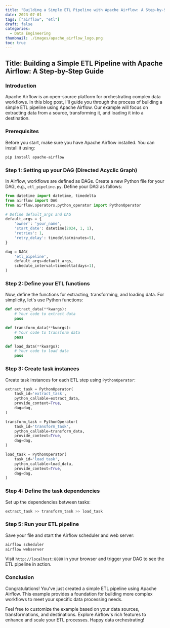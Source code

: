 ```yaml
---
title: "Building a Simple ETL Pipeline with Apache Airflow: A Step-by-Step Guide"
date: 2023-07-01
tags: ["airflow", "etl"]
draft: false
categories:
  - Data Engineering
thumbnail: ./images/apache_airflow_logo.png
toc: true
---
```


## Title: Building a Simple ETL Pipeline with Apache Airflow: A Step-by-Step Guide

### Introduction

Apache Airflow is an open-source platform for orchestrating complex data workflows. In this blog post, I'll guide you through the process of building a simple ETL pipeline using Apache Airflow. Our example will focus on extracting data from a source, transforming it, and loading it into a destination.

### Prerequisites

Before you start, make sure you have Apache Airflow installed. You can install it using:

```bash
pip install apache-airflow
```

### Step 1: Setting up your DAG (Directed Acyclic Graph)

In Airflow, workflows are defined as DAGs. Create a new Python file for your DAG, e.g., `etl_pipeline.py`. Define your DAG as follows:

```python
from datetime import datetime, timedelta
from airflow import DAG
from airflow.operators.python_operator import PythonOperator

# Define default_args and DAG
default_args = {
    'owner': 'your_name',
    'start_date': datetime(2024, 1, 1),
    'retries': 1,
    'retry_delay': timedelta(minutes=5),
}

dag = DAG(
    'etl_pipeline',
    default_args=default_args,
    schedule_interval=timedelta(days=1),
)
```

### Step 2: Define your ETL functions

Now, define the functions for extracting, transforming, and loading data. For simplicity, let's use Python functions:

```python
def extract_data(**kwargs):
    # Your code to extract data
    pass

def transform_data(**kwargs):
    # Your code to transform data
    pass

def load_data(**kwargs):
    # Your code to load data
    pass
```

### Step 3: Create task instances

Create task instances for each ETL step using `PythonOperator`:

```python
extract_task = PythonOperator(
    task_id='extract_task',
    python_callable=extract_data,
    provide_context=True,
    dag=dag,
)

transform_task = PythonOperator(
    task_id='transform_task',
    python_callable=transform_data,
    provide_context=True,
    dag=dag,
)

load_task = PythonOperator(
    task_id='load_task',
    python_callable=load_data,
    provide_context=True,
    dag=dag,
)
```

### Step 4: Define the task dependencies

Set up the dependencies between tasks:

```python
extract_task >> transform_task >> load_task
```

### Step 5: Run your ETL pipeline

Save your file and start the Airflow scheduler and web server:

```bash
airflow scheduler
airflow webserver
```

Visit `http://localhost:8080` in your browser and trigger your DAG to see the ETL pipeline in action.

### Conclusion

Congratulations! You've just created a simple ETL pipeline using Apache Airflow. This example provides a foundation for building more complex workflows to meet your specific data processing needs.

Feel free to customize the example based on your data sources, transformations, and destinations. Explore Airflow's rich features to enhance and scale your ETL processes. Happy data orchestrating!